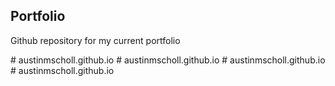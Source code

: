 

## Portfolio

Github repository for my current portfolio

#   a u s t i n m s c h o l l . g i t h u b . i o  
 #   a u s t i n m s c h o l l . g i t h u b . i o  
 #   a u s t i n m s c h o l l . g i t h u b . i o  
 #   a u s t i n m s c h o l l . g i t h u b . i o  
 